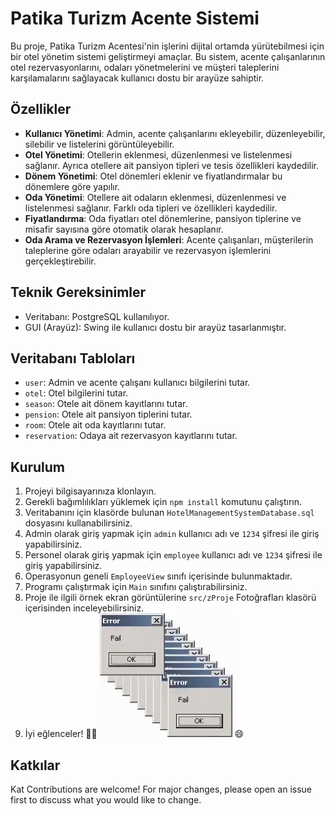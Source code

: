 # Patika Turizm Acente Sistemi

Bu proje, Patika Turizm Acentesi'nin işlerini dijital ortamda yürütebilmesi için bir otel yönetim sistemi geliştirmeyi amaçlar. Bu sistem, acente çalışanlarının otel rezervasyonlarını, odaları yönetmelerini ve müşteri taleplerini karşılamalarını sağlayacak kullanıcı dostu bir arayüze sahiptir.

## Özellikler

- **Kullanıcı Yönetimi**: Admin, acente çalışanlarını ekleyebilir, düzenleyebilir, silebilir ve listelerini görüntüleyebilir.
- **Otel Yönetimi**: Otellerin eklenmesi, düzenlenmesi ve listelenmesi sağlanır. Ayrıca otellere ait pansiyon tipleri ve tesis özellikleri kaydedilir.
- **Dönem Yönetimi**: Otel dönemleri eklenir ve fiyatlandırmalar bu dönemlere göre yapılır.
- **Oda Yönetimi**: Otellere ait odaların eklenmesi, düzenlenmesi ve listelenmesi sağlanır. Farklı oda tipleri ve özellikleri kaydedilir.
- **Fiyatlandırma**: Oda fiyatları otel dönemlerine, pansiyon tiplerine ve misafir sayısına göre otomatik olarak hesaplanır.
- **Oda Arama ve Rezervasyon İşlemleri**: Acente çalışanları, müşterilerin taleplerine göre odaları arayabilir ve rezervasyon işlemlerini gerçekleştirebilir.

## Teknik Gereksinimler

- Veritabanı: PostgreSQL kullanılıyor.
- GUI (Arayüz): Swing ile kullanıcı dostu bir arayüz tasarlanmıştır.

## Veritabanı Tabloları

- `user`: Admin ve acente çalışanı kullanıcı bilgilerini tutar.
- `otel`: Otel bilgilerini tutar.
- `season`: Otele ait dönem kayıtlarını tutar.
- `pension`: Otele ait pansiyon tiplerini tutar.
- `room`: Otele ait oda kayıtlarını tutar.
- `reservation`: Odaya ait rezervasyon kayıtlarını tutar.

## Kurulum

1. Projeyi bilgisayarınıza klonlayın.
2. Gerekli bağımlılıkları yüklemek için `npm install` komutunu çalıştırın.
3. Veritabanını için klasörde bulunan `HotelManagementSystemDatabase.sql` dosyasını kullanabilirsiniz.
4. Admin olarak giriş yapmak için `admin` kullanıcı adı ve `1234` şifresi ile giriş yapabilirsiniz. 
5. Personel olarak giriş yapmak için `employee` kullanıcı adı ve `1234` şifresi ile giriş yapabilirsiniz.
6. Operasyonun geneli `EmployeeView` sınıfı içerisinde bulunmaktadır.
7. Programı çalıştırmak için `Main` sınıfını çalıştırabilirsiniz.
8. Proje ile ilgili örnek ekran görüntülerine `src/zProje` Fotoğrafları klasörü içerisinden inceleyebilirsiniz.
8. İyi eğlenceler! 👋🏼          ![img_2.png](img_2.png) 😄

## Katkılar

Kat Contributions are welcome! For major changes, please open an issue first to discuss what you would like to change.





